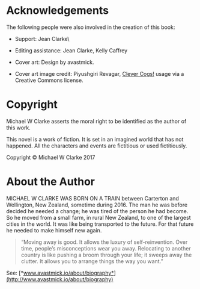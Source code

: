 



# Acknowledgements

The following people were also involved in the creation of this book:

- Support: Jean Clarke\
- Editing assistance: Jean Clarke, Kelly Caffrey

- Cover art: Design by avastmick.
- Cover art image credit: Piyushgiri Revagar, [Clever Cogs!](http://www.flickr.com/photos/123868529@N03/28777007826) usage via a Creative Commons license.


# Copyright

Michael W Clarke asserts the moral right to be identified as the author of this work. 

This novel is a work of fiction. It is set in an imagined world that has not happened. All the characters and events are fictitious or used fictitiously.

Copyright © Michael W Clarke 2017


# About the Author

MICHAEL W CLARKE WAS BORN ON A TRAIN between Carterton and Wellington, New Zealand, sometime during 2016. The man he was before decided he needed a change; he was tired of the person he had become. So he moved from a small farm, in rural New Zealand, to one of the largest cities in the world. It was like being transported to the future. For that future he needed to make himself new again.

>“Moving away is good. It allows the luxury of self-reinvention. Over time, people’s misconceptions wear you away. Relocating to another country is like pushing a broom through your life; it sweeps away the clutter. It allows you to arrange things the way you want.”

See: [*www.avastmick.io/about/biography*](http://www.avastmick.io/about/biography)


